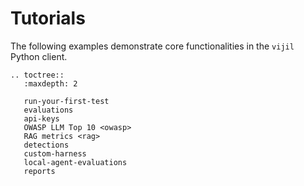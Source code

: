 # Tutorials

The following examples demonstrate core functionalities in the `vijil` Python client.

```{eval-rst}
.. toctree::
   :maxdepth: 2

   run-your-first-test
   evaluations
   api-keys
   OWASP LLM Top 10 <owasp>
   RAG metrics <rag>
   detections
   custom-harness
   local-agent-evaluations
   reports
```